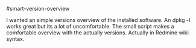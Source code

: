 #smart-version-overview

I wanted an simple versions overview of the installed software. An dpkg -l works great but its a lot of uncomfortable.
The small script makes a comfortable overview with the actually versions.
Actually in Redmine wiki syntax.
